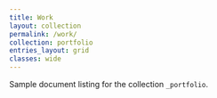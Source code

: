 ```yaml
---
title: Work
layout: collection
permalink: /work/
collection: portfolio
entries_layout: grid
classes: wide
---
```


Sample document listing for the collection `_portfolio`.
